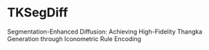 # TKSegDiff
Segmentation-Enhanced Diffusion: Achieving High-Fidelity Thangka Generation through Iconometric Rule Encoding
